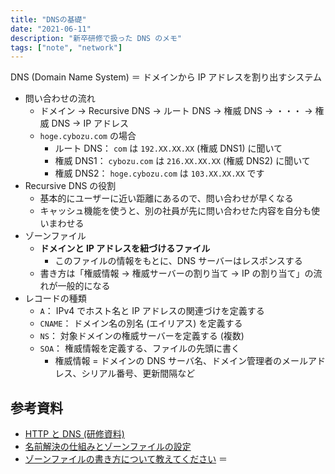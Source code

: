 ```yaml
---
title: "DNSの基礎"
date: "2021-06-11"
description: "新卒研修で扱った DNS のメモ"
tags: ["note", "network"]
---
```


DNS (Domain Name System) ＝ ドメインから IP アドレスを割り出すシステム

- 問い合わせの流れ
  - ドメイン → Recursive DNS → ルート DNS → 権威 DNS → ・・・ → 権威 DNS → IP アドレス
  - `hoge.cybozu.com` の場合
    - ルート DNS： `com` は `192.XX.XX.XX` (権威 DNS1) に聞いて
    - 権威 DNS1： `cybozu.com` は `216.XX.XX.XX` (権威 DNS2) に聞いて
    - 権威 DNS2： `hoge.cybozu.com` は `103.XX.XX.XX` です
- Recursive DNS の役割
  - 基本的にユーザーに近い距離にあるので、問い合わせが早くなる
  - キャッシュ機能を使うと、別の社員が先に問い合わせた内容を自分も使いまわせる
- ゾーンファイル
  - **ドメインと IP アドレスを紐づけるファイル**
    - このファイルの情報をもとに、DNS サーバーはレスポンスする
  - 書き方は「権威情報 -> 権威サーバーの割り当て -> IP の割り当て」の流れが一般的になる
- レコードの種類
  - `A`： IPv4 でホスト名と IP アドレスの関連づけを定義する
  - `CNAME`： ドメイン名の別名 (エイリアス) を定義する
  - `NS`： 対象ドメインの権威サーバーを定義する (複数)
  - `SOA`： 権威情報を定義する、ファイルの先頭に書く
    - 権威情報 = ドメインの DNS サーバ名、ドメイン管理者のメールアドレス、シリアル番号、更新間隔など

## 参考資料

- [HTTP と DNS (研修資料)](https://speakerdeck.com/cybozuinsideout/http-dns-2020)
- [名前解決の仕組みとゾーンファイルの設定](https://www.atmarkit.co.jp/ait/articles/0101/12/news003.html)
- [ゾーンファイルの書き方について教えてください](https://www.atmarkit.co.jp/fnetwork/dnstips/031.html) ＝
